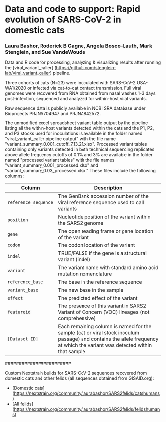 # Data and code to support: Rapid evolution of SARS-CoV-2 in domestic cats
### Laura Bashor, Roderick B Gagne, Angela Bosco-Lauth, Mark Stenglein, and Sue VandeWoude

Data and R code for processing, analyzing & visualizing results after running the [viral_variant_caller] (https://github.com/stenglein-lab/viral_variant_caller) pipeline.

Three cohorts of cats (N=23) were inoculated with SARS-CoV-2 USA-WA1/2020 or infected via cat-to-cat contact transmission. Full viral genomes were recovered from RNA obtained from nasal washes 1-3 days post-infection, sequenced and analyzed for within-host viral variants. 

Raw sequence data is publicly available in NCBI SRA database under Bioprojects PRJNA704947 and 
PRJNA842572.

The unmodified excel spreadsheet variant table output by the pipeline listing all the within-host variants detected within the cats and the P1, P2, and P3 stocks used for inoculations is available in the folder named "viral_variant_caller pipeline output" with the file name "variant_summary_0.001_cutoff_7.13.21.xlsx". Processed variant tables containing only variants detected in both technical sequencing replicates above allele frequency cutoffs of 0.1% and 3% are available in the folder named "processed variant tables" with the file names "variant_summary_0.001_processed.xlsx" and "variant_summary_0.03_processed.xlsx." These files include the following columns:

| Column | Description |
| --- | --- |
| `reference_sequence` | The GenBank accession number of the viral reference sequence used to call variants |
| `position` | Nucleotide position of the variant within the SARS2 genome |
| `gene` | The open reading frame or gene location of the variant  |
| `codon` | The codon location of the variant |
| `indel` | TRUE/FALSE if the gene is a structural variant (indel) |
| `variant` | The variant name with standard amino acid mutation nomenclature  |
| `reference_base` | The base in the reference sequence |
| `variant_base` | The new base in the sample |
| `effect` | The predicted effect of the variant |
| `featureid` | The presence of this variant in SARS2 Variant of Concern (VOC) lineages (not comprehensive) |
| `[Dataset ID]` | Each remaining column is named for the sample (cat or viral stock inoculum passage) and contains the allele frequency at which the variant was detected within that sample |

########################

Custom Nextstrain builds for SARS-CoV-2 sequences recovered from domestic cats and other felids (all sequences obtained from GISAID.org):
- [Domestic cats] (https://nextstrain.org/community/laurabashor/SARS2felids/catshumans)
- [All felids] (https://nextstrain.org/community/laurabashor/SARS2felids/felidshumans)

